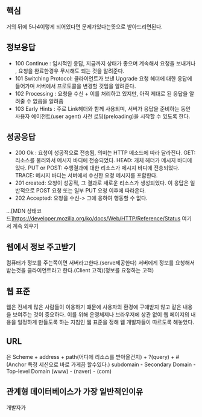 ## 핵심
거의 뒤에 5나4이렇게 되어있다면 문제가있다는뜻으로 받아드리면된다.

## 정보응답

- 100 Continue : 임시적인 응답, 지금까지 상태가 좋으며 계속해서 요청을 보내거나 , 요청을 완료한경우 무시해도 되는 것을 알려준다.
- 101 Switching Protocol: 클라이언트가 보낸 Upgrade 요청 헤더에 대한 응답에 들어가며 서버에서 프로토콜을 변경할 것임을 알려준다.
- 102 Processing : 요청을 수신 + 이를 처리하고 있지만, 아직 제대로 된 응답을 알려줄 수 없음을 알려줌
- 103 Early Hints :  주로 Link헤더와 함께 사용되며, 서버가 응답을 준비하는 동안 사용자 에이전트(user agent) 사전 로딩(preloading)을 시작할 수 있도록 한다.

## 성공응답
- 200 Ok : 요청이 성공적으로 전송됨, 의미는 HTTP 메소드에 따라 달라진다. GET:리소스를 불러와서 메시지 바디에 전송되었다. HEAD: 개체 헤더가 메시지 바디에 있다. PUT or POST: 수행결과에 대한 리소스가 메시지 바디에 전송되었다. TRACE: 메시지 바디는 서버에서 수신한 요청 메시지를 포함한다.
- 201 created: 요청이 성공적, 그 결과로 새로운 리소스가 생성되었다. 이 응답은 일반적으로 POST 요청 또는 일부 PUT 요청 이후에 따라온다.
- 202 Accepted: 요청을 수신-> 그에 응하여 행동할 수 없다.


...[MDN 상태코드]https://developer.mozilla.org/ko/docs/Web/HTTP/Reference/Status 여기서 계속 외우기

## 웹에서 정보 주고받기
컴퓨터가 정보를 주는쪽이면 서버라고한다.(serve제공한다) 서버에게 정보를 요청해서 받는것을 클라이언트라고 한다.(Client 고객)(정보를 요청하는 고객)

## 웹 표준
웹은 전세계 많은 사람들이 이용하기 떄문에 사용자의 환경에 구애받지 않고 같은 내용을 보여주는 것이 중요하다. 이를 위해 운영체제나 브라우저에 상관 없이 웹 페이지의 내용을 일정하게 만들도록 하는 지침인 웹 표준을 정해 웹 개발자들이 따르도록 해놓았다.

## URL
은 Scheme + address + path(어디에 리소스를 받아올건지) + ?(query) + #(Anchor 특정 세션으로 바로 가게끔 할수있다.)
subdomain - Secondary Domain - Top-level Domain
(www) - (naver) - (com)

## 관계형 데이터베이스가 가장 일반적인이유
개발자가 